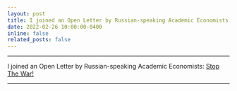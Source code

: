 ```yaml
---
layout: post
title: I joined an Open Letter by Russian-speaking Academic Economists: [Stop The War!](https://sites.google.com/view/netvoine-en)
date: 2022-02-26 10:00:00-0400
inline: false
related_posts: false
---
```


***

I joined an Open Letter by Russian-speaking Academic Economists: [Stop The War!](https://sites.google.com/view/netvoine-en)

***





